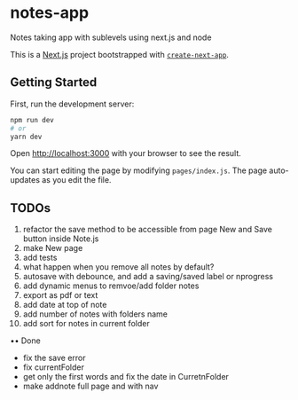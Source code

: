 # notes-app

Notes taking app with sublevels using next.js and node

This is a [Next.js](https://nextjs.org/) project bootstrapped with [`create-next-app`](https://github.com/zeit/next.js/tree/canary/packages/create-next-app).

## Getting Started

First, run the development server:

```bash
npm run dev
# or
yarn dev
```

Open [http://localhost:3000](http://localhost:3000) with your browser to see the result.

You can start editing the page by modifying `pages/index.js`. The page auto-updates as you edit the file.

## TODOs

1. refactor the save method to be accessible from page New and Save button inside Note.js
2. make New page
3. add tests
4. what happen when you remove all notes by default?
5. autosave with debounce, and add a saving/saved label or nprogress
6. add dynamic menus to remvoe/add folder notes
7. export as pdf or text
8. add date at top of note
9. add number of notes with folders name
10. add sort for notes in current folder

•• Done

- fix the save error
- fix currentFolder
- get only the first words and fix the date in CurretnFolder
- make addnote full page and with nav
